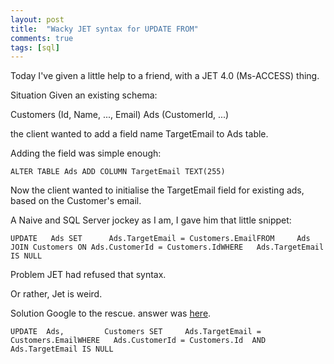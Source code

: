 ```yaml
---
layout: post
title:  "Wacky JET syntax for UPDATE FROM"
comments: true
tags: [sql]
---
```





Today I've given a little help to a friend, with a JET 4.0 (Ms-ACCESS) thing.


Situation
Given an existing schema:

 Customers (Id, Name, ..., Email) Ads (CustomerId, ...)

the client wanted to add a field name TargetEmail to Ads table.

Adding the field was simple enough:

```
ALTER TABLE Ads ADD COLUMN TargetEmail TEXT(255)
```

Now the client wanted to initialise the TargetEmail field for existing ads, based on the Customer's email.

A Naive and SQL Server jockey as I am, I gave him that little snippet:

```
UPDATE   Ads SET      Ads.TargetEmail = Customers.EmailFROM     Ads     JOIN Customers ON Ads.CustomerId = Customers.IdWHERE   Ads.TargetEmail IS NULL
```
Problem
JET had refused that syntax.

Or rather, Jet is weird.




Solution
Google to the rescue. answer was [here](http://www.cryer.co.uk/brian/sql/sql_crib_sheet.htm).

```
UPDATE  Ads,         Customers SET     Ads.TargetEmail = Customers.EmailWHERE	Ads.CustomerId = Customers.Id  AND   Ads.TargetEmail IS NULL
```

